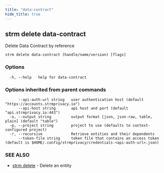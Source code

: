 ```yaml
---
title: "data-contract"
hide_title: true
---
```

## strm delete data-contract

Delete Data Contract by reference

```
strm delete data-contract (handle/name/version) [flags]
```

### Options

```
  -h, --help   help for data-contract
```

### Options inherited from parent commands

```
      --api-auth-url string   user authentication host (default "https://accounts.strmprivacy.io")
      --api-host string       api host and port (default "api.strmprivacy.io:443")
  -o, --output string         output format [json, json-raw, table, plain] (default "table")
  -p, --project string        project to use (defaults to context-configured project)
  -r, --recursive             Retrieve entities and their dependents
      --token-file string     token file that contains an access token (default is $HOME/.config/strmprivacy/credentials-<api-auth-url>.json)
```

### SEE ALSO

* [strm delete](docs/04-reference/01-cli-reference/strm/delete/index.md)	 - Delete an entity

